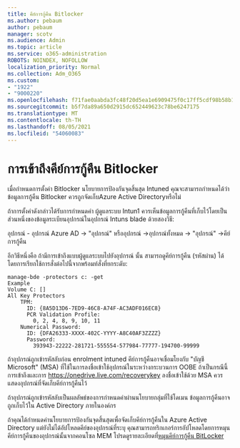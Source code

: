 ```yaml
---
title: คีย์การกู้คืน Bitlocker
ms.author: pebaum
author: pebaum
manager: scotv
ms.audience: Admin
ms.topic: article
ms.service: o365-administration
ROBOTS: NOINDEX, NOFOLLOW
localization_priority: Normal
ms.collection: Adm_O365
ms.custom:
- "1922"
- "9000220"
ms.openlocfilehash: f71fae0aabda3fc48f20d5ea1e6909475f0c17ff5cdf98b58b1403bd2e291c19
ms.sourcegitcommit: b5f7da89a650d2915dc652449623c78be6247175
ms.translationtype: MT
ms.contentlocale: th-TH
ms.lasthandoff: 08/05/2021
ms.locfileid: "54060083"
---
```

# <a name="accessing-bitlocker-recovery-keys"></a>การเข้าถึงคีย์การกู้คืน Bitlocker

เมื่อกําหนดการตั้งค่า Bitlocker นโยบายการป้องกันจุดสิ้นสุด Intuned คุณจะสามารถกําหนดได้ว่าข้อมูลการกู้คืน Bitlocker ควรถูกจัดเก็บAzure Active Directoryหรือไม่

ถ้าการตั้งค่าดังกล่าวได้รับการกําหนดค่า ผู้ดูแลระบบ Intun1 ควรเห็นข้อมูลการกู้คืนที่เก็บไว้โดยเป็นส่วนหนึ่งของข้อมูลระเบียนอุปกรณ์ในอุปกรณ์ Intuns blade ด้วยสองวิธี:

อุปกรณ์ - อุปกรณ์ Azure AD -> "อุปกรณ์" หรืออุปกรณ์ ->อุปกรณ์ทั้งหมด -> "อุปกรณ์" ->คีย์การกู้คืน

อีกวิธีหนึ่งคือ ถ้ามีการเข้าถึงแบบผู้ดูแลระบบไปยังอุปกรณ์ นั้น สามารถดูคีย์การกู้คืน (รหัสผ่าน) ได้โดยการเรียกใช้การสั่งต่อไปนี้จากพร้อมท์สั่งที่ยกระดับ:

```
manage-bde -protectors c: -get
Example
Volume C: []
All Key Protectors
    TPM:
      ID: {8A5D13D6-7ED9-46C8-A74F-AC3ADF016EC8}
      PCR Validation Profile:
        0, 2, 4, 8, 9, 10, 11
    Numerical Password:
      ID: {DFA26333-XXXX-402C-YYYY-A8C40AF3ZZZZ}
      Password:
        393943-22222-281721-555554-577984-77777-194700-99999
```
ถ้าอุปกรณ์ถูกเข้ารหัสลับก่อน enrolment intuned คีย์การกู้คืนอาจเชื่อมโยงกับ "บัญชี Microsoft" (MSA) ที่ใช้ในการลงชื่อเข้าใช้อุปกรณ์ในระหว่างกระบวนการ OOBE ถ้าเป็นกรณีนี้ การเข้าถึงและการ  https://onedrive.live.com/recoverykey ลงชื่อเข้าใช้ด้วย MSA ควรแสดงอุปกรณ์ที่จัดเก็บคีย์การกู้คืนไว้
 
ถ้าอุปกรณ์ถูกเข้ารหัสลับเป็นผลลัพธ์ของการกําหนดค่าผ่านนโยบายกลุ่มที่ใช้โดเมน ข้อมูลการกู้คืนอาจถูกเก็บไว้ใน Active Directory ภายในองค์กร

ถ้าคุณได้กําหนดค่านโยบายการป้องกันจุดสิ้นสุดเพื่อจัดเก็บคีย์การกู้คืนใน Azure Active Directory แต่ยังไม่ได้อัปโหลดคีย์ของอุปกรณ์ที่ระบุ คุณสามารถทริกเกอร์การอัปโหลดโดยการหมุนคีย์การกู้คืนของอุปกรณ์นั้นจากคอนโซล MEM โปรดดูรายละเอียดที่[หมุนคีย์การกู้คืน BitLocker](https://docs.microsoft.com/mem/intune/protect/encrypt-devices#view-details-for-recovery-keys)

